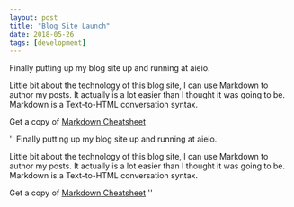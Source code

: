 ```yaml
---
layout: post
title: "Blog Site Launch"
date: 2018-05-26
tags: [development]
---
```


Finally putting up my blog site up and running at aieio. 

Little bit about the technology of this blog site, I can use Markdown to author my posts. It actually is a lot easier than I thought it was going to be. Markdown is a Text-to-HTML conversation syntax.

Get a copy of [Markdown Cheatsheet](http://packetlife.net/media/library/16/Markdown.pdf)

''
Finally putting up my blog site up and running at aieio. 

Little bit about the technology of this blog site, I can use Markdown to author my posts. It actually is a lot easier than I thought it was going to be. Markdown is a Text-to-HTML conversation syntax.

Get a copy of [Markdown Cheatsheet](http://packetlife.net/media/library/16/Markdown.pdf)
''
